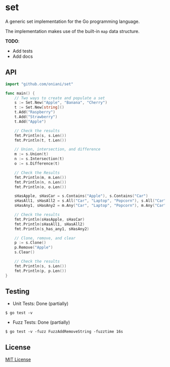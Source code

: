 # set

A generic set implementation for the Go programming language.

The implementation makes use of the built-in `map` data structure.

**TODO**:

- Add tests
- Add docs

## API

```go
import "github.com/oniani/set"

func main() {
    // Two ways to create and populate a set
    s := Set.New("Apple", "Banana", "Cherry")
    t := Set.New[string]()
    t.Add("Raspberry")
    t.Add("Strawberry")
    t.Add("Apple")

    // Check the results
    fmt.Println(s, s.Len())
    fmt.Println(t, t.Len())

    // Union, intersection, and difference
    m := s.Union(t)
    n := s.Intersection(t)
    o := s.Difference(t)

    // Check the Results
    fmt.Println(m, m.Len())
    fmt.Println(n, n.Len())
    fmt.Println(o, o.Len())

    sHasApple, sHasCar = s.Contains("Apple"), s.Contains("Car")
    sHasAll1, sHasAll2 = s.All("Car", "Laptop", "Popcorn"), s.All("Car", "Laptop", "Apple")
    sHasAny1, sHasAny2 = m.Any("Car", "Laptop", "Popcorn"), m.Any("Car", "Laptop", "Apple")

    // Check the results
    fmt.Println(sHasApple, sHasCar)
    fmt.Println(sHasAll1, sHasAll2)
    fmt.Println(s_has_any1, sHasAny2)

    // Clone, remove, and clear
    p := s.Clone()
    p.Remove("Apple")
    s.Clear()

    // Check the results
    fmt.Println(s, s.Len())
    fmt.Println(p, p.Len())
}
```

## Testing

- Unit Tests: Done (partially)

```console
$ go test -v
```

- Fuzz Tests: Done (partially)

```console
$ go test -v -fuzz FuzzAddRemoveString -fuzztime 16s
```

## License

[MIT License][license]

[godoc]: https://pkg.go.dev/golang.org/x/tools/cmd/godoc
[license]: LICENSE
